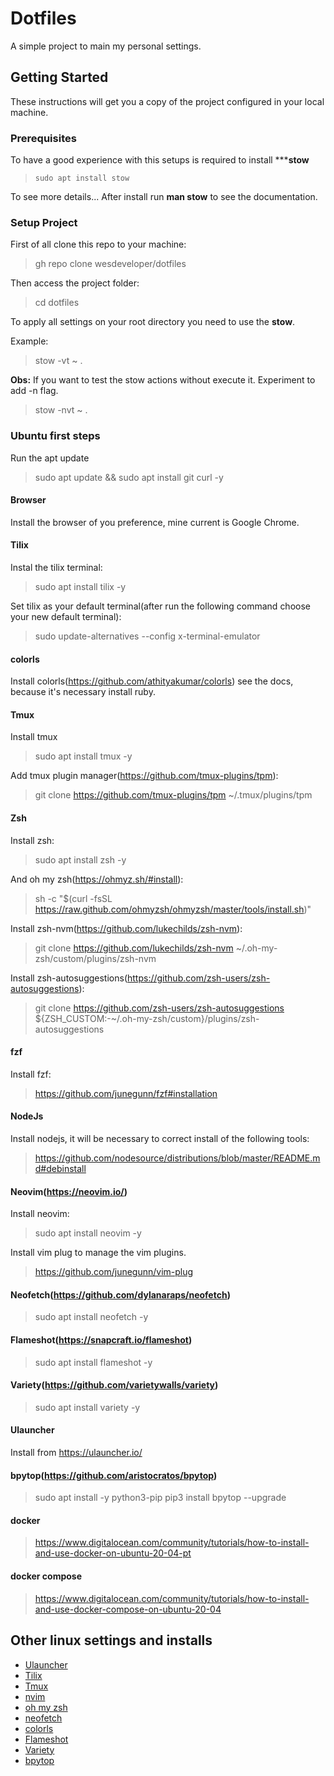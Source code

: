 # Dotfiles

A simple project to main my personal settings.

## Getting Started

These instructions will get you a copy of the project configured in your local machine.

### Prerequisites

To have a good experience with this setups is required to install *****stow**
> `sudo apt install stow`

To see more details... After install run **man stow** to see the documentation.

### Setup Project

First of all clone this repo to your machine:
> gh repo clone wesdeveloper/dotfiles

Then access the project folder:
> cd dotfiles

To apply all settings on your root directory you need to use the **stow**.

Example:
> stow -vt ~ .

**Obs:** If you want to test the stow actions without execute it. Experiment to add -n flag.
> stow -nvt ~ .

### Ubuntu first steps

Run the apt update
> sudo apt update && sudo apt install git curl -y

#### Browser

Install the browser of you preference, mine current is Google Chrome.

#### Tilix

Instal the tilix terminal:
> sudo apt install tilix -y

Set tilix as your default terminal(after run the following command choose your new default terminal):
> sudo update-alternatives --config x-terminal-emulator

#### colorls

Install colorls(https://github.com/athityakumar/colorls) see the docs, because it's necessary install ruby.

#### Tmux

Install tmux 
> sudo apt install tmux -y

Add tmux plugin manager(https://github.com/tmux-plugins/tpm):
> git clone https://github.com/tmux-plugins/tpm ~/.tmux/plugins/tpm

#### Zsh

Install zsh:
> sudo apt install zsh -y

And oh my zsh(https://ohmyz.sh/#install):
> sh -c "$(curl -fsSL https://raw.github.com/ohmyzsh/ohmyzsh/master/tools/install.sh)"

Install zsh-nvm(https://github.com/lukechilds/zsh-nvm):
> git clone https://github.com/lukechilds/zsh-nvm ~/.oh-my-zsh/custom/plugins/zsh-nvm

Install zsh-autosuggestions(https://github.com/zsh-users/zsh-autosuggestions):
> git clone https://github.com/zsh-users/zsh-autosuggestions ${ZSH_CUSTOM:-~/.oh-my-zsh/custom}/plugins/zsh-autosuggestions

#### fzf

Install fzf:
> https://github.com/junegunn/fzf#installation

#### NodeJs

Install nodejs, it will be necessary to correct install of the following tools:
> https://github.com/nodesource/distributions/blob/master/README.md#debinstall

#### Neovim(https://neovim.io/)

Install neovim:
> sudo apt install neovim -y

Install vim plug to manage the vim plugins.
> https://github.com/junegunn/vim-plug

#### Neofetch(https://github.com/dylanaraps/neofetch)

> sudo apt install neofetch -y

#### Flameshot(https://snapcraft.io/flameshot)

> sudo apt install flameshot -y

#### Variety(https://github.com/varietywalls/variety)

> sudo apt install variety -y

#### Ulauncher

Install from https://ulauncher.io/

#### bpytop(https://github.com/aristocratos/bpytop)

> sudo apt install -y python3-pip
> pip3 install bpytop --upgrade

#### docker

> https://www.digitalocean.com/community/tutorials/how-to-install-and-use-docker-on-ubuntu-20-04-pt

#### docker compose

> https://www.digitalocean.com/community/tutorials/how-to-install-and-use-docker-compose-on-ubuntu-20-04

## Other linux settings and installs

* [Ulauncher](https://ulauncher.io/)
* [Tilix](https://gnunn1.github.io/tilix-web/)
* [Tmux](https://github.com/tmux/tmux/wiki)
* [nvim](https://github.com/neovim/neovim)
* [oh my zsh](https://github.com/ohmyzsh/ohmyzsh)
* [neofetch](https://github.com/dylanaraps/neofetch)
* [colorls](https://github.com/athityakumar/colorls)
* [Flameshot](https://github.com/flameshot-org/flameshot)
* [Variety](https://github.com/varietywalls/variety)
* [bpytop](https://github.com/aristocratos/bpytop)

